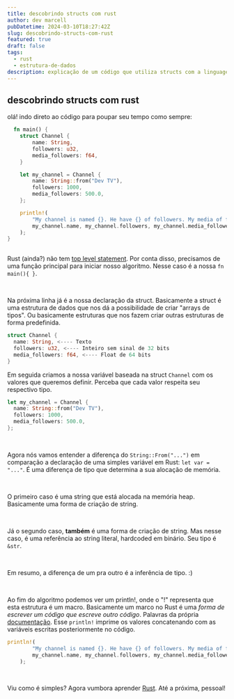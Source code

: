 ```yaml
---
title: descobrindo structs com rust
author: dev marcell
pubDatetime: 2024-03-10T18:27:42Z
slug: descobrindo-structs-com-rust
featured: true
draft: false
tags:
  - rust
  - estrutura-de-dados
description: explicação de um código que utiliza structs com a linguagem Rust.
---
```


## descobrindo structs com rust

olá! indo direto ao código para poupar seu tempo como sempre:

```rust
  fn main() {
    struct Channel {
        name: String,
        followers: u32,
        media_followers: f64,
    }

    let my_channel = Channel {
        name: String::from("Dev TV"),
        followers: 1000,
        media_followers: 500.0,
    };

    println!(
        "My channel is named {}. He have {} of followers. My media of followers is {}",
        my_channel.name, my_channel.followers, my_channel.media_followers
    );
}
  
```

Rust (ainda?) não tem [top level statement](https://learn.microsoft.com/en-us/dotnet/csharp/tutorials/top-level-statements). Por conta disso, precisamos de uma função principal para iniciar nosso algoritmo.
Nesse caso é a nossa `fn main(){ }`.

<br>

Na próxima linha já é a nossa declaração da struct. Basicamente a struct é uma estrutura de dados que nos dá a possibilidade de criar "arrays de tipos". Ou basicamente estruturas que nos fazem criar outras estruturas de forma predefinida.

```rust
struct Channel {
  name: String, <---- Texto
  followers: u32, <---- Inteiro sem sinal de 32 bits
  media_followers: f64, <---- Float de 64 bits
}
```

Em seguida criamos a nossa variável baseada na struct `Channel` com os valores que queremos definir. Perceba que cada valor respeita seu respectivo tipo. 

```rust
let my_channel = Channel {
  name: String::from("Dev TV"),
  followers: 1000,
  media_followers: 500.0,
};
```

<br>

Agora nós vamos entender a diferença do `String::From("...")` em comparação a declaração de uma simples variável em Rust: `let var = "..."`. É uma diferença de tipo que determina a sua alocação de memória. 

<br>

O primeiro caso é uma string que está alocada na memória heap. Basicamente uma forma de criação de string. 

<br>

Já o segundo caso, __também__ é uma forma de criação de string. Mas nesse caso, é uma referência ao string literal, hardcoded em binário. Seu tipo é `&str`. 

<br>

Em resumo, a diferença de um pra outro é a inferência de tipo. :)

<br>

Ao fim do algoritmo podemos ver um println!, onde o "!" representa que esta estrutura é um macro. Basicamente um marco no Rust é uma _forma de escrever um código que escreve outro código_. Palavras da própria [documentação](https://doc.rust-lang.org/book/ch19-06-macros.html). Esse `println!` imprime os valores concatenando com as variáveis escritas posteriormente no código.

```rust
println!(
        "My channel is named {}. He have {} of followers. My media of followers is {}",
        my_channel.name, my_channel.followers, my_channel.media_followers
    );
```

<br>

Viu como é simples? Agora vumbora aprender [Rust](https://doc.rust-lang.org/book/title-page.html). Até a próxima, pessoal!

